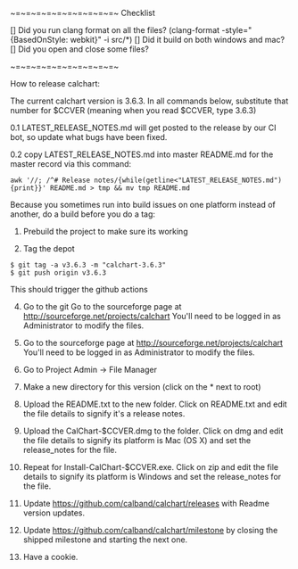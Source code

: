 ~=~=~=~=~=~=~=~=~=~=~
Checklist

 []  Did you run clang format on all the files? (clang-format -style="{BasedOnStyle: webkit}" -i src/*)
 []  Did it build on both windows and mac?
 []  Did you open and close some files?

~=~=~=~=~=~=~=~=~=~=~

How to release calchart:

The current calchart version is 3.6.3.  In all commands below, substitute that number for $CCVER (meaning when you read $CCVER, type 3.6.3)

0.1 LATEST_RELEASE_NOTES.md will get posted to the release by our CI bot, so update what bugs have been fixed.

0.2 copy LATEST_RELEASE_NOTES.md into master README.md for the master record via this command:

```
awk '//; /^# Release notes/{while(getline<"LATEST_RELEASE_NOTES.md"){print}}' README.md > tmp && mv tmp README.md
```

Because you sometimes run into build issues on one platform instead of another, do a build before you do a tag:
1. Prebuild the project to make sure its working

2. Tag the depot

```
$ git tag -a v3.6.3 -m "calchart-3.6.3"
$ git push origin v3.6.3
```

This should trigger the github actions

4. Go to the git Go to the sourceforge page at http://sourceforge.net/projects/calchart
You'll need to be logged in as Administrator to modify the files.

5. Go to the sourceforge page at http://sourceforge.net/projects/calchart
You'll need to be logged in as Administrator to modify the files.

6. Go to Project Admin -> File Manager

7. Make a new directory for this version (click on the * next to root)

8. Upload the README.txt to the new folder.  Click on README.txt and edit the file details to signify it's a release notes.

9. Upload the CalChart-$CCVER.dmg to the folder.  Click on dmg and edit the file details to signify its platform is Mac (OS X) and set the release_notes for the file.

10. Repeat for Install-CalChart-$CCVER.exe.  Click on zip and edit the file details to signify its platform is Windows and set the release_notes for the file.

11. Update https://github.com/calband/calchart/releases with Readme version updates.

12. Update https://github.com/calband/calchart/milestone by closing the shipped milestone and starting the next one.

13. Have a cookie.

